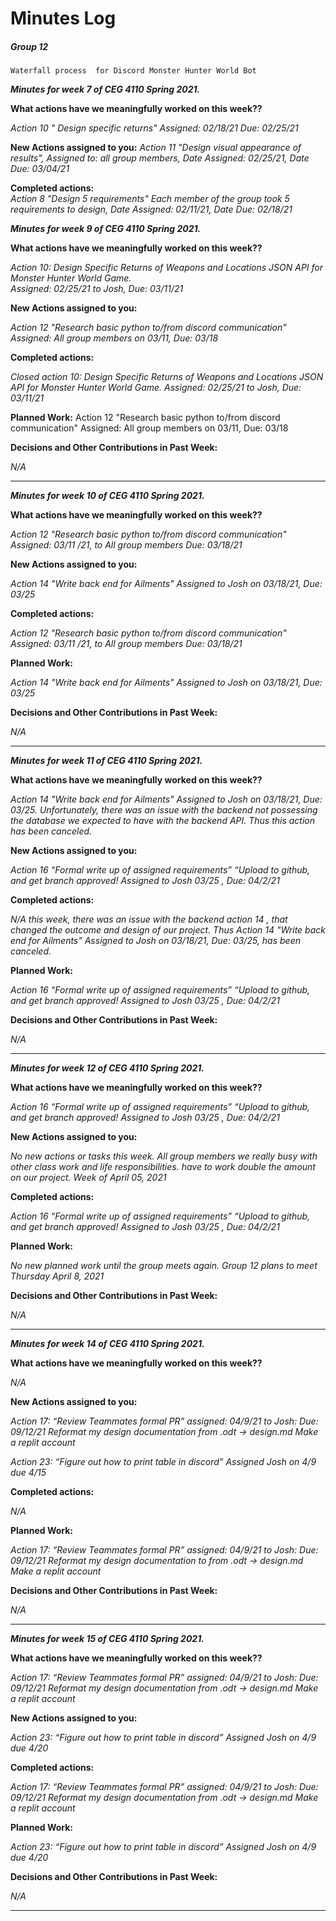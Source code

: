 # Minutes Log 

##### Group 12 






`Waterfall process  for Discord Monster Hunter World Bot`


_**Minutes for week 7 of CEG 4110 Spring 2021.**_

**What actions have we meaningfully worked on this week??**  
  
_Action 10 " Design specific returns" Assigned: 02/18/21 Due: 02/25/21_


**New Actions assigned to you:** 
_Action 11 "Design visual appearance of results", Assigned to: all group members, Date Assigned: 02/25/21,
 Date Due: 03/04/21_

**Completed actions:**       
_Action 8 "Design 5 requirements" Each member of the group took 5 requirements to design, Date Assigned: 02/11/21, 
 Date Due: 02/18/21_      



_**Minutes for week 9  of CEG 4110 Spring 2021.**_


**What actions have we meaningfully worked on this week??**

_Action 10:  Design Specific Returns of Weapons and Locations JSON API for Monster Hunter World Game.  
Assigned: 02/25/21 to Josh,  Due: 03/11/21_


**New Actions assigned to you:**

_Action 12 "Research basic python to/from discord communication" Assigned: All group members on 03/11, Due: 03/18_



**Completed actions:**

_Closed action 10:  Design Specific Returns of Weapons and Locations JSON API for Monster Hunter World Game. 
 Assigned: 02/25/21 to Josh,  Due: 03/11/21_


**Planned Work:** 
Action 12 "Research basic python to/from discord communication" Assigned: All group members on 03/11, Due: 03/18

**Decisions and Other Contributions in Past Week:**

_N/A_

-----------------------------------------------------------------------------------------------------------


_**Minutes for week 10  of CEG 4110 Spring 2021.**_

**What actions have we meaningfully worked on this week??**

_Action 12 "Research basic python to/from discord communication" Assigned: 03/11 /21, 
to All group members Due: 03/18/21_

**New Actions assigned to you:**

_Action 14 "Write back end for Ailments" Assigned to Josh on 03/18/21, Due: 03/25_


**Completed actions:**

_Action 12 "Research basic python to/from discord communication" Assigned: 03/11 /21, 
to All group members Due: 03/18/21_

**Planned Work:** 

_Action 14 "Write back end for Ailments" Assigned to Josh on 03/18/21, Due: 03/25_

**Decisions and Other Contributions in Past Week:**

_N/A_

-----------------------------------------------------------------------------------------------------------



_**Minutes for week 11  of CEG 4110 Spring 2021.**_

**What actions have we meaningfully worked on this week??**

_Action 14 "Write back end for Ailments" Assigned to Josh on 03/18/21, Due: 03/25. Unfortunately, there was an issue
 with the backend not possessing the database we expected to have with the backend API. Thus this action has been
  canceled._ 

**New Actions assigned to you:**

_Action 16 “Formal write up of assigned requirements” “Upload to github, and get branch approved! 
Assigned to Josh 03/25 , Due: 04/2/21_ 


**Completed actions:**

_N/A this week, there was an issue with the backend action 14 , that changed the outcome and design of our project. 
Thus Action 14 "Write back end for Ailments" Assigned to Josh on 03/18/21, Due: 03/25,   has been canceled._ 

**Planned Work:** 

_Action 16 “Formal write up of assigned requirements” “Upload to github, and get branch approved! Assigned to 
Josh 03/25 , Due: 04/2/21_ 

**Decisions and Other Contributions in Past Week:**

_N/A_

-----------------------------------------------------------------------------------------------------------



_**Minutes for week 12  of CEG 4110 Spring 2021.**_

**What actions have we meaningfully worked on this week??**

_Action 16 “Formal write up of assigned requirements” “Upload to github, and get branch approved! 
Assigned to Josh 03/25 , Due: 04/2/21_ 


**New Actions assigned to you:**

_No new actions or tasks this week.  All group members we really busy with other class work and life responsibilities. 
  have to work double the amount on our project. Week of April 05, 2021_



**Completed actions:**

_Action 16 “Formal write up of assigned requirements” “Upload to github, and get branch approved! Assigned to 
Josh 03/25 , Due: 04/2/21_ 

**Planned Work:** 

_No new planned work until the group meets again. Group 12 plans to meet Thursday April 8, 2021_


**Decisions and Other Contributions in Past Week:**

_N/A_

-----------------------------------------------------------------------------------------------------------



_**Minutes for week 14  of CEG 4110 Spring 2021.**_

**What actions have we meaningfully worked on this week??**

_N/A_


**New Actions assigned to you:**

_Action 17: “Review Teammates formal PR”  assigned: 04/9/21 to Josh: Due: 09/12/21
Reformat my design documentation  from .odt  → design.md 
Make a replit account_ 

_Action 23: “Figure out how to print table in discord” Assigned Josh on 4/9 due 4/15_

**Completed actions:**

_N/A_

**Planned Work:** 

_Action 17: “Review Teammates formal PR”  assigned: 04/9/21 to Josh: Due: 09/12/21
Reformat my design documentation to  from .odt  → design.md 
Make a replit account_ 

**Decisions and Other Contributions in Past Week:**

_N/A_

-----------------------------------------------------------------------------------------------------------


_**Minutes for week 15  of CEG 4110 Spring 2021.**_

**What actions have we meaningfully worked on this week??**

_Action 17: “Review Teammates formal PR”  assigned: 04/9/21 to Josh: Due: 09/12/21
Reformat my design documentation  from .odt  → design.md 
Make a replit account_ 



**New Actions assigned to you:**

_Action 23: “Figure out how to print table in discord” Assigned Josh on 4/9 due 4/20_

**Completed actions:**

_Action 17: “Review Teammates formal PR”  assigned: 04/9/21 to Josh: Due: 09/12/21
Reformat my design documentation  from .odt  → design.md 
Make a replit account_ 



**Planned Work:** 

_Action 23: “Figure out how to print table in discord” Assigned Josh on 4/9 due 4/20_


**Decisions and Other Contributions in Past Week:**

_N/A_

-----------------------------------------------------------------------------------------------------------



